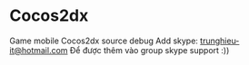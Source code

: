 # Cocos2dx
Game mobile Cocos2dx source debug 
Add skype: trunghieu-it@hotmail.com 
Để được thêm vào group skype support :))
